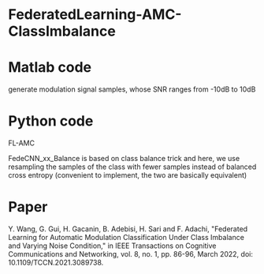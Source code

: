 # FederatedLearning-AMC-ClassImbalance

# Matlab code

generate modulation signal samples, whose SNR ranges from -10dB to 10dB

# Python code

FL-AMC

FedeCNN_xx_Balance is based on class balance trick and here, we use resampling the samples of the class with fewer samples instead of balanced cross entropy (convenient to implement, the two are basically equivalent)


# Paper
Y. Wang, G. Gui, H. Gacanin, B. Adebisi, H. Sari and F. Adachi, "Federated Learning for Automatic Modulation Classification Under Class Imbalance and Varying Noise Condition," in IEEE Transactions on Cognitive Communications and Networking, vol. 8, no. 1, pp. 86-96, March 2022, doi: 10.1109/TCCN.2021.3089738.

